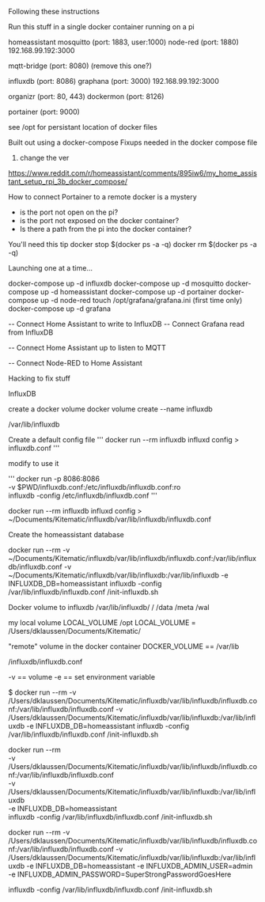 Following these instructions



Run this stuff in a single docker container running on a pi

homeassistant
mosquitto (port: 1883, user:1000)
node-red (port: 1880) 192.168.99.192:3000

mqtt-bridge (port: 8080) (remove this one?)

influxdb (port: 8086)
graphana (port: 3000) 192.168.99.192:3000


organizr (port: 80, 443)
dockermon (port: 8126)

portainer (port: 9000)


see /opt for persistant location of docker files

Built out using a docker-compose
Fixups needed in the docker compose file
1) change the ver



https://www.reddit.com/r/homeassistant/comments/895iw6/my_home_assistant_setup_rpi_3b_docker_compose/




How to connect Portainer to a remote docker is a mystery
- is the port not open on the pi?
- is the port not exposed on the docker container?
- Is there a path from the pi into the docker container?



You'll need this tip
docker stop $(docker ps -a -q)
docker rm $(docker ps -a -q)

Launching one at a time...

docker-compose up -d influxdb
docker-compose up -d mosquitto
docker-compose up -d homeassistant
docker-compose up -d portainer
docker-compose up -d node-red
touch /opt/grafana/grafana.ini (first time only)
docker-compose up -d grafana

-- Connect Home Assistant to write to InfluxDB
-- Connect Grafana read from InfluxDB

-- Connect Home Assistant up to listen to MQTT

-- Connect Node-RED to Home Assistant


Hacking to fix stuff

InfluxDB

create a docker volume
docker volume create --name influxdb

/var/lib/influxdb

Create a default config file
'''
docker run --rm influxdb influxd config > influxdb.conf
'''

modify to use it

'''
docker run -p 8086:8086 \
      -v $PWD/influxdb.conf:/etc/influxdb/influxdb.conf:ro \
      influxdb -config /etc/influxdb/influxdb.conf
'''

docker run --rm influxdb influxd config > ~/Documents/Kitematic/influxdb/var/lib/influxdb/influxdb.conf

Create the homeassistant database 

docker run --rm -v ~/Documents/Kitematic/influxdb/var/lib/influxdb/influxdb.conf:/var/lib/influxdb/influxdb.conf -v ~/Documents/Kitematic/influxdb/var/lib/influxdb:/var/lib/influxdb -e INFLUXDB_DB=homeassistant influxdb -config /var/lib/influxdb/influxdb.conf /init-influxdb.sh

Docker volume to influxdb
/var/lib/influxdb/
    / 
    /data
    /meta
    /wal


my local volume LOCAL_VOLUME
/opt
LOCAL_VOLUME = /Users/dklaussen/Documents/Kitematic/

"remote" volume in the docker container
DOCKER_VOLUME == /var/lib


/influxdb/influxdb.conf

-v == volume
-e == set environment variable

$ docker run --rm 
-v /Users/dklaussen/Documents/Kitematic/influxdb/var/lib/influxdb/influxdb.conf:/var/lib/influxdb/influxdb.conf 
-v /Users/dklaussen/Documents/Kitematic/influxdb/var/lib/influxdb:/var/lib/influxdb 
-e INFLUXDB_DB=homeassistant 
influxdb -config /var/lib/influxdb/influxdb.conf /init-influxdb.sh



docker run --rm \
-v /Users/dklaussen/Documents/Kitematic/influxdb/var/lib/influxdb/influxdb.conf:/var/lib/influxdb/influxdb.conf \
-v /Users/dklaussen/Documents/Kitematic/influxdb/var/lib/influxdb:/var/lib/influxdb \
-e INFLUXDB_DB=homeassistant \
influxdb -config /var/lib/influxdb/influxdb.conf /init-influxdb.sh


docker run --rm 
-v /Users/dklaussen/Documents/Kitematic/influxdb/var/lib/influxdb/influxdb.conf:/var/lib/influxdb/influxdb.conf 
-v /Users/dklaussen/Documents/Kitematic/influxdb/var/lib/influxdb:/var/lib/influxdb 
-e INFLUXDB_DB=homeassistant 
-e INFLUXDB_ADMIN_USER=admin 
-e INFLUXDB_ADMIN_PASSWORD=SuperStrongPasswordGoesHere 

influxdb -config /var/lib/influxdb/influxdb.conf /init-influxdb.sh
